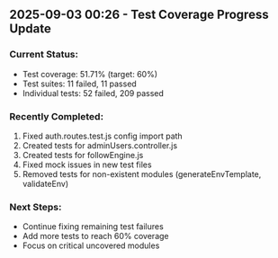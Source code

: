 
## 2025-09-03 00:26 - Test Coverage Progress Update

### Current Status:
- Test coverage: 51.71% (target: 60%)
- Test suites: 11 failed, 11 passed
- Individual tests: 52 failed, 209 passed

### Recently Completed:
1. Fixed auth.routes.test.js config import path
2. Created tests for adminUsers.controller.js
3. Created tests for followEngine.js
4. Fixed mock issues in new test files
5. Removed tests for non-existent modules (generateEnvTemplate, validateEnv)

### Next Steps:
- Continue fixing remaining test failures
- Add more tests to reach 60% coverage
- Focus on critical uncovered modules
